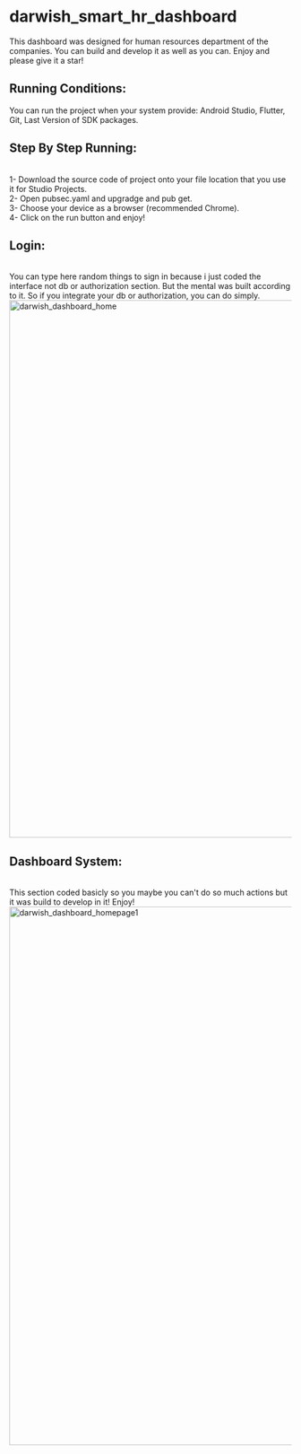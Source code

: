 # darwish_smart_hr_dashboard
This dashboard was designed for human resources department of the companies. You can build and develop it as well as you can. Enjoy and please give it a star!

<h2>Running Conditions:</h2>
You can run the project when your system provide:
Android Studio,
Flutter,
Git,
Last Version of SDK packages.

<h2>Step By Step Running:</h2>
<br />
1- Download the source code of project onto your file location that you use it for Studio Projects.
<br />
2- Open pubsec.yaml and upgradge and pub get.
<br />
3- Choose your device as a browser (recommended Chrome).
<br />
4- Click on the run button and enjoy!
<br />
<h2>Login:</h2>
<br />
You can type here random things to sign in because i just coded the interface not db or authorization section. But the mental was built according to it. So if you integrate your db or authorization, you can do simply.
<br />
<img width="958" alt="darwish_dashboard_home" src="https://github.com/imsamiinci/darwish_smart_hr_dashboard/assets/121817506/b163afe4-dfb7-4bc7-aa1b-2f8577563b54">
<br />
<h2>Dashboard System:</h2>
<br />
This section coded basicly so you maybe you can't do so much actions but it was build to develop in it! Enjoy!
<br />
<img width="960" alt="darwish_dashboard_homepage1" src="https://github.com/imsamiinci/darwish_smart_hr_dashboard/assets/121817506/dcc83b5e-8b38-43d3-a719-76b606ffc4e1">


